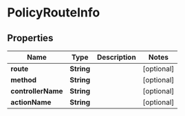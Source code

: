 

# PolicyRouteInfo

## Properties

Name | Type | Description | Notes
------------ | ------------- | ------------- | -------------
**route** | **String** |  |  [optional]
**method** | **String** |  |  [optional]
**controllerName** | **String** |  |  [optional]
**actionName** | **String** |  |  [optional]



